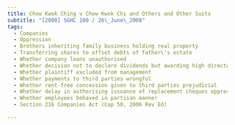 ```yaml
---
title: Chow Kwok Ching v Chow Kwok Chi and Others and Other Suits 
subtitle: "[2008] SGHC 100 / 26\_June\_2008"
tags:
  - Companies
  - Oppression
  - Brothers inheriting family business holding real property
  - Transferring shares to offset debts of father\'s estate
  - Whether company loans unauthorised
  - Whether decision not to declare dividends but awarding high directors\' fees prejudicial
  - Whether plaintiff excluded from management
  - Whether payments to third parties wrongful
  - Whether rent-free concession given to third parties prejudicial
  - Whether delay in authorising issuance of replacement cheques oppressive
  - Whether employees behaved in partisan manner
  - Section 216 Companies Act (Cap 50, 2006 Rev Ed)

---
```


